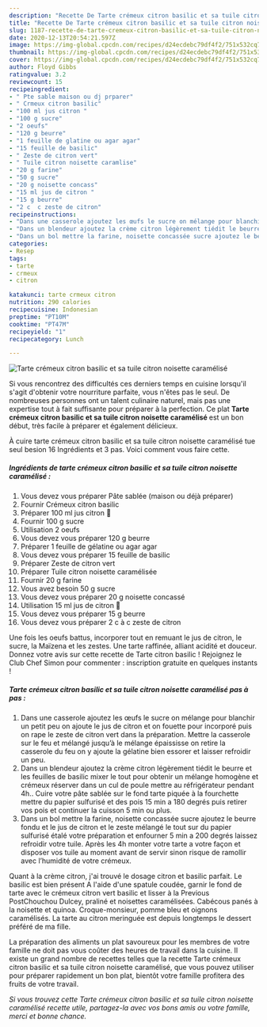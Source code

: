 ```yaml
---
description: "Recette De Tarte crémeux citron basilic et sa tuile citron noisette caramélisé"
title: "Recette De Tarte crémeux citron basilic et sa tuile citron noisette caramélisé"
slug: 1187-recette-de-tarte-cremeux-citron-basilic-et-sa-tuile-citron-noisette-caramelise
date: 2020-12-13T20:54:21.597Z
image: https://img-global.cpcdn.com/recipes/d24ecdebc79df4f2/751x532cq70/tarte-cremeux-citron-basilic-et-sa-tuile-citron-noisette-caramelise-photo-principale-de-la-recette.jpg
thumbnail: https://img-global.cpcdn.com/recipes/d24ecdebc79df4f2/751x532cq70/tarte-cremeux-citron-basilic-et-sa-tuile-citron-noisette-caramelise-photo-principale-de-la-recette.jpg
cover: https://img-global.cpcdn.com/recipes/d24ecdebc79df4f2/751x532cq70/tarte-cremeux-citron-basilic-et-sa-tuile-citron-noisette-caramelise-photo-principale-de-la-recette.jpg
author: Floyd Gibbs
ratingvalue: 3.2
reviewcount: 15
recipeingredient:
- " Pte sable maison ou dj prparer"
- " Crmeux citron basilic"
- "100 ml jus citron "
- "100 g sucre"
- "2 oeufs"
- "120 g beurre"
- "1 feuille de glatine ou agar agar"
- "15 feuille de basilic"
- " Zeste de citron vert"
- " Tuile citron noisette caramlise"
- "20 g farine"
- "50 g sucre"
- "20 g noisette concass"
- "15 ml jus de citron "
- "15 g beurre"
- "2 c  c zeste de citron"
recipeinstructions:
- "Dans une casserole ajoutez les œufs le sucre on mélange pour blanchir un petit peu on ajoute le jus de citron et on fouette pour incorporé puis on rape le zeste de citron vert dans la préparation. Mettre la casserole sur le feu et mélangé jusqu’à le mélange épaississe on retire la casserole du feu on y ajoute la gélatine bien essorer et laisser refroidir un peu."
- "Dans un blendeur ajoutez la crème citron légèrement tiédit le beurre et les feuilles de basilic mixer le tout pour obtenir un mélange homogène et crémeux réserver dans un cul de poule mettre au réfrigérateur pendant 4h.. Cuire votre pâte sablée sur le fond tarte piquée à la fourchette mettre du papier sulfurisé et des pois 15 min a 180 degrés puis retirer vos pois et continuer la cuisson 5 min ou plus."
- "Dans un bol mettre la farine, noisette concassée sucre ajoutez le beurre fondu et le jus de citron et le zeste mélangé le tout sur du papier sulfurisé étalé votre préparation et enfourner 5 min a 200 degrés laissez refroidir votre tuile. Après les 4h monter votre tarte a votre façon et disposer vos tuile au moment avant de servir sinon risque de ramollir avec l’humidité de votre crémeux."
categories:
- Resep
tags:
- tarte
- crmeux
- citron

katakunci: tarte crmeux citron 
nutrition: 290 calories
recipecuisine: Indonesian
preptime: "PT10M"
cooktime: "PT47M"
recipeyield: "1"
recipecategory: Lunch

---
```



![Tarte crémeux citron basilic et sa tuile citron noisette caramélisé](https://img-global.cpcdn.com/recipes/d24ecdebc79df4f2/751x532cq70/tarte-cremeux-citron-basilic-et-sa-tuile-citron-noisette-caramelise-photo-principale-de-la-recette.jpg)

Si vous rencontrez des difficultés ces derniers temps en cuisine lorsqu'il s'agit d'obtenir votre nourriture parfaite, vous n'êtes pas le seul. De nombreuses personnes ont un talent culinaire naturel, mais pas une expertise tout à fait suffisante pour préparer à la perfection. Ce plat <strong> Tarte crémeux citron basilic et sa tuile citron noisette caramélisé </strong> est un bon début, très facile à préparer et également délicieux.

<!--inarticleads1-->

À cuire tarte crémeux citron basilic et sa tuile citron noisette caramélisé tue seul besion 16 Ingrédients et 3 pas. Voici comment vous faire cette.

##### Ingrédients de tarte crémeux citron basilic et sa tuile citron noisette caramélisé :

1. Vous devez vous préparer  Pâte sablée (maison ou déjà préparer)
1. Fournir  Crémeux citron basilic
1. Préparer 100 ml jus citron 🍋
1. Fournir 100 g sucre
1. Utilisation 2 oeufs
1. Vous devez vous préparer 120 g beurre
1. Préparer 1 feuille de gélatine ou agar agar
1. Vous devez vous préparer 15 feuille de basilic
1. Préparer  Zeste de citron vert
1. Préparer  Tuile citron noisette caramélisée
1. Fournir 20 g farine
1. Vous avez besoin 50 g sucre
1. Vous devez vous préparer 20 g noisette concassé
1. Utilisation 15 ml jus de citron 🍋
1. Vous devez vous préparer 15 g beurre
1. Vous devez vous préparer 2 c à c zeste de citron


Une fois les oeufs battus, incorporer tout en remuant le jus de citron, le sucre, la Maïzena et les zestes. Une tarte raffinée, alliant acidité et douceur. Donnez votre avis sur cette recette de Tarte citron basilic ! Rejoignez le Club Chef Simon pour commenter : inscription gratuite en quelques instants ! 

<!--inarticleads2-->

##### Tarte crémeux citron basilic et sa tuile citron noisette caramélisé pas à pas :

1. Dans une casserole ajoutez les œufs le sucre on mélange pour blanchir un petit peu on ajoute le jus de citron et on fouette pour incorporé puis on rape le zeste de citron vert dans la préparation. Mettre la casserole sur le feu et mélangé jusqu’à le mélange épaississe on retire la casserole du feu on y ajoute la gélatine bien essorer et laisser refroidir un peu.
1. Dans un blendeur ajoutez la crème citron légèrement tiédit le beurre et les feuilles de basilic mixer le tout pour obtenir un mélange homogène et crémeux réserver dans un cul de poule mettre au réfrigérateur pendant 4h.. Cuire votre pâte sablée sur le fond tarte piquée à la fourchette mettre du papier sulfurisé et des pois 15 min a 180 degrés puis retirer vos pois et continuer la cuisson 5 min ou plus.
1. Dans un bol mettre la farine, noisette concassée sucre ajoutez le beurre fondu et le jus de citron et le zeste mélangé le tout sur du papier sulfurisé étalé votre préparation et enfourner 5 min a 200 degrés laissez refroidir votre tuile. Après les 4h monter votre tarte a votre façon et disposer vos tuile au moment avant de servir sinon risque de ramollir avec l’humidité de votre crémeux.


Quant à la crème citron, j&#39;ai trouvé le dosage citron et basilic parfait. Le basilic est bien présent A l&#39;aide d&#39;une spatule coudée, garnir le fond de tarte avec le crémeux citron vert basilic et lisser à la Previous PostChouchou Dulcey, praliné et noisettes caramélisées. Cabécous panés à la noisette et quinoa. Croque-monsieur, pomme bleu et oignons caramélisés. La tarte au citron meringuée est depuis longtemps le dessert préféré de ma fille. 

<!--inarticleads1-->

<p>
La préparation des aliments un plat savoureux pour les membres de votre famille ne doit pas vous coûter des heures de travail dans la cuisine. Il existe un grand nombre de recettes telles que la recette Tarte crémeux citron basilic et sa tuile citron noisette caramélisé, que vous pouvez utiliser pour préparer rapidement un bon plat, bientôt votre famille profitera des fruits de votre travail.
</p>

<p>
<i>Si vous trouvez cette Tarte crémeux citron basilic et sa tuile citron noisette caramélisé recette utile, partagez-la avec vos bons amis ou votre famille, merci et bonne chance.</i>
</p>
